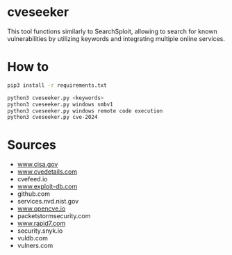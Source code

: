 # cveseeker
This tool functions similarly to SearchSploit, allowing to search for known vulnerabilities by utilizing keywords and integrating multiple online services.

# How to
```bash
pip3 install -r requirements.txt

python3 cveseeker.py <keywords>
python3 cveseeker.py windows smbv1
python3 cveseeker.py windows remote code execution
python3 cveseeker.py cve-2024
```

# Sources
- www.cisa.gov
- www.cvedetails.com
- cvefeed.io
- www.exploit-db.com
- github.com
- services.nvd.nist.gov
- www.opencve.io
- packetstormsecurity.com
- www.rapid7.com
- security.snyk.io
- vuldb.com
- vulners.com